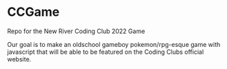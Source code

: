 # CCGame
Repo for the New River Coding Club 2022 Game

Our goal is to make an oldschool gameboy pokemon/rpg-esque 
game with javascript that will be able to be featured on the 
Coding Clubs official website.

